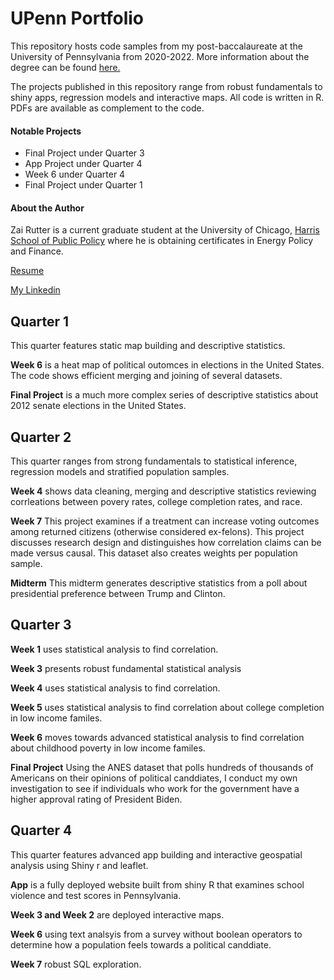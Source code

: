 # UPenn Portfolio
This repository hosts code samples from my post-baccalaureate at the University of Pennsylvania from 2020-2022. More information about the degree can be found <a href="https://lpsonline.sas.upenn.edu/academics/certificates/data-analytics">here.</a>

The projects published in this repository range from robust fundamentals to shiny apps, regression models and interactive maps. All code is written in R. PDFs are available as complement to the code.

#### Notable Projects
<ul>
  <li> Final Project under Quarter 3</li>
  <li> App Project under Quarter 4</li>
  <li> Week 6 under Quarter 4</li>
  <li> Final Project under Quarter 1</li>
</ul>


#### About the Author
Zai Rutter is a current graduate student at the University of Chicago, <a href="https://harris.uchicago.edu/"> Harris School of Public Policy</a> where he is obtaining certificates in Energy Policy and Finance. 

<a href="https://drive.google.com/file/d/1lFAVRzYsYeaMhBXWol5LmEa-hxn1yBsB/view?usp=sharing">Resume</a>

<a href="https://www.linkedin.com/in/zai-rutter/"> My Linkedin</a>
## Quarter 1
This quarter features static map building and descriptive statistics. 

<strong> Week 6</strong> is a heat map of political outomces in elections in the United States. The code shows efficient merging and joining of several datasets.

<strong> Final Project</strong> is a much more complex series of descriptive statistics about 2012 senate elections in the United States.
## Quarter 2
This quarter ranges from strong fundamentals to statistical inference, regression models and stratified population samples.

<strong> Week 4</strong> shows data cleaning, merging and descriptive statistics reviewing corrleations between povery rates, college completion rates, and race.

<strong> Week 7</strong> This project examines if a treatment can increase voting outcomes among returned citizens (otherwise considered ex-felons). This project discusses research design and distinguishes how correlation claims can be made versus causal. This dataset also creates weights per population sample.

<strong> Midterm</strong> This midterm generates descriptive statistics from a poll about presidential preference between Trump and Clinton.
## Quarter 3
<strong> Week 1</strong> uses statistical analysis to find correlation. 

<strong> Week 3</strong> presents robust fundamental statistical analysis

<strong> Week 4</strong> uses statistical analysis to find correlation. 

<strong> Week 5</strong> uses statistical analysis to find correlation about college completion in low income familes.

<strong> Week 6</strong> moves towards advanced statistical analysis to find correlation about childhood poverty in low income familes.

<strong> Final Project</strong> Using the ANES dataset that polls hundreds of thousands of Americans on their opinions of political canddiates, I conduct my own investigation to see if individuals who work for the government have a higher approval rating of President Biden.

## Quarter 4

This quarter features advanced app building and interactive geospatial analysis using Shiny r and leaflet. 

<strong> App</strong> is a fully deployed website built from shiny R that examines school violence and test scores in Pennsylvania.

<strong> Week 3 and Week 2</strong> are deployed interactive maps.

<strong> Week 6</strong> using text analsyis from a survey without boolean operators to determine how a population feels towards a political canddiate.

<strong> Week 7</strong> robust SQL exploration.

